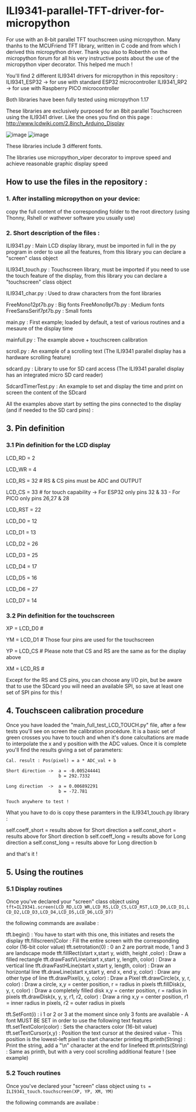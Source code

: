 # ILI9341-parallel-TFT-driver-for-micropython
For use with an 8-bit parallel TFT touchscreen using micropython. Many thanhs to the MCUFriend TFT library, written in C code and from which I derived this micropython driver.
Thank you also to Roberthh on the micropython forum for all his very instructive posts about the use of the micropython viper decorator. This helped me much !


You'll find 2 different ILI9341 drivers for micropython in this repository :
ILI9341_ESP32 -> for use with standard ESP32 microcontroller 
ILI9341_RP2 -> for use with Raspberry PICO microcontroller

Both libraries have been fully tested using micropython 1.17

These libraries are exclusively purposed for an 8bit parallel Touchscreen using the ILI9341 driver. Like the ones you find on this page : http://www.lcdwiki.com/2.8inch_Arduino_Display

![image](https://user-images.githubusercontent.com/47264131/147507578-3d2a8c01-93e7-4cd0-803f-171dec1e2802.png)
![image](https://user-images.githubusercontent.com/47264131/147507527-66f6f21a-32bc-4388-a9a0-2f678eb2a71b.png)


These libraries include 3 different fonts.

The libraries use micropython_viper decorator to improve speed and achieve reasonable graphic display speed

## How to use the files in the repository :

### 1. After installing micropython on your device:
copy the full content of the corresponding folder to the root directory (using Thonny, Rshell or wathever software you usually use)

### 2. Short description of the files :

ILI9341.py : Main LCD display library, must be imported in full in the py program in order to use all the features, from this library you can declare a "screen" class object

ILI9341_touch.py : Touchscreen library, must be imported if you need to use the touch feature of the display, from this library you can declare a "touchscreen" class object

ILI9341_char.py : Used to draw characters from the font libraries

FreeMono12pt7b.py : Big fonts
FreeMono9pt7b.py : Medium fonts
FreeSansSerif7pt7b.py : Small fonts

main.py : First example; loaded by default, a test of various routines and a mesaure of the display time

mainfull.py : The example above + touchscreen calibration

scroll.py : An example of a scrolling text (The ILI9341 parallel display has a hardware scrolling feature)

sdcard.py : Library to use for SD card access (The ILI9341 parallel display has an integrated micro SD card reader)

SdcardTimerTest.py : An example to set and display the time and print on screen the content of the SDcard

All the examples above start by setting the pins connected to the display (and if needed to the SD card pins) :

## 3. Pin definition

### 3.1 Pin definition for the LCD display
LCD_RD = 2

LCD_WR = 4

LCD_RS = 32   # RS & CS pins must be ADC and OUTPUT

LCD_CS = 33   # for touch capability -> For ESP32 only pins 32 & 33 - For PICO only pins 26,27 & 28

LCD_RST = 22

LCD_D0 = 12

LCD_D1 = 13

LCD_D2 = 26

LCD_D3 = 25

LCD_D4 = 17

LCD_D5 = 16

LCD_D6 = 27

LCD_D7 = 14

### 3.2 Pin definition for the touchscreen

XP = LCD_D0   #

YM = LCD_D1   #  Those four pins are used for the touchscreen

YP = LCD_CS   #  Please note that CS and RS are the same as for the display above

XM = LCD_RS   #

Except for the RS and CS pins, you can choose any I/O pin, but be aware that to use the SDcard you will need an available SPI, so save at least one set of SPI pins for this !

## 4. Touchsceen calibration procedure

Once you have loaded the "main_full_test_LCD_TOUCH.py" file, after a few tests you'll see on screen the calibration procédure. It is a basic set of green crosses you have to touch and when it's done calcultations are made to interpolate the x and y position with the ADC values.
Once it is complete you'll find the results giving a set of parameters:
```
Cal. result : Pos(pixel) = a * ADC_val + b

Short direction ->  a = -0.005244441
                    b = 292.7332

Long direction  ->  a = 0.006892291
                    b = -72.781

Touch anywhere to test !
```
What you have to do is copy these paramters in the ILI9341_touch.py library :

 self.coeff_short = results above for Short direction a
 self.const_short = results above for Short direction b
 self.coeff_long = results above for Long direction a
 self.const_long = results above for Long direction b
 
 and that's it !
 
 ## 5. Using the routines
 
 ### 5.1 Display routines
 
 Once you've declared your "screen" class object using ```tft=ILI9341.screen(LCD_RD,LCD_WR,LCD_RS,LCD_CS,LCD_RST,LCD_D0,LCD_D1,LCD_D2,LCD_D3,LCD_D4,LCD_D5,LCD_D6,LCD_D7)```
 
the following commands are availabe :

tft.begin() : You have to start with this one, this initiates and resets the display
tft.fillscreen(Color : Fill the entire screen with the corresponding color (16-bit color value)
tft.setrotation(0) : 0 an 2 are portrait mode, 1 and 3 are landscape mode
tft.fillRect(start x,start y, width, height ,color) : Draw a filled rectangle
tft.drawFastVLine(start x,start y, length, color) : Draw a vertical line
tft.drawFastHLine(start x,start y, length, color) : Draw an horizontal line
tft.drawLine(start x,start y, end x, end y, color) : Draw any other type of line
tft.drawPixel(x, y, color) : Draw a Pixel
tft.drawCircle(x, y, r, color) : Draw a circle, x,y = center position, r = radius in pixels
tft.fillDisk(x, y, r, color) : Draw a completely filled disk x,y = center position, r = radius in pixels
tft.drawDisk(x, y, y, r1, r2, color) : Draw a ring x,y = center position, r1 = inner radius in pixels, r2 = outer radius in pixels

tft.SetFont(i) : i 1 or 2 or 3 at the moment since only 3 fonts are available - A font MUST BE SET in order to use the following text features
tft.setTextColor(color) : Sets the characters color (16-bit value)
tft.setTextCursor(x,y) : Position the text cursor at the desired value - This position is the lowest-left pixel to start character printing
tft.printh(String) : Print the string, add a "\n" character at the end for linefeed
tft.prints(String) : Same as printh, but with a very cool scrolling additional feature ! (see example)

### 5.2 Touch routines

Once you've declared your "screen" class object using ```ts = ILI9341_touch.touchscreen(XP, YP, XM, YM) ```
 
the following commands are availabe :
